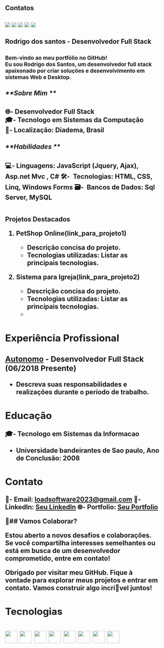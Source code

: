    <div>
  <h2>Contatos
  <h2>
   <div>
<a href="https://www.youtube.com/seu-canal-youtube-aqui" target="_blank"><img src="https://img.shields.io/badge/YouTube-FF0000?style=for-the-badge&logo=youtube&logoColor=white" target="_blank"></a>
<a href="https://instagram.com/rodrigosistemas?igshid=ZDdkNTZiNTM=" target="_blank"><img src="https://img.shields.io/badge/-Instagram-%23E4405F?style=for-the-badge&logo=instagram&logoColor=white" target="_blank"></a>
<a href="https://twitter.com/Rodrigo96692207/status/1491208091995865088?t=Yno7zzGGym-X6PFxyj1xmQ&s=19" target="_blank"><img src="https://img.shields.io/badge/Twitch-9146FF?style=for-the-badge&logo=twitch&logoColor=white" target="_blank"></a>
<a href = "https://https://v8santos2020@gmail.com"><img src="https://img.shields.io/badge/Gmail-D14836?style=for-the-badge&logo=gmail&logoColor=white" target="_blank"></a>
<a href="https://www.linkedin.com/in/rodrigo-desenvolvedor" target="_blank"><img src="https://img.shields.io/badge/-LinkedIn-%230077B5?style=for-the-badge&logo=linkedin&logoColor=white" target="_blank"></a>   
</div>
   <body>
<h2>Rodrigo dos santos - Desenvolvedor Full Stack<h2>
 <div>
  <sub> Bem-vindo ao meu portfólio no GitHub!<br> Eu sou Rodrigo dos Santos, um desenvolvedor full stack apaixonado por criar soluções e desenvolvimento em sistemas Web e Desktop.
 
 </sub>
<h5>**Sobre Mim **</h5> 

🌐-  Desenvolvedor Full Stack <br>
🎓-  Tecnologo em Sistemas da Computação<br>
📍-  Localização: Diadema, Brasil<br>

<h5>**Habilidades **</h5> 

💻-  Linguagens: JavaScript (Jquery, Ajax), Asp.net Mvc , C#
🛠- ️ Tecnologias: HTML, CSS, Linq, Windows Forms
🗃- ️ Bancos de Dados: Sql Server, MySQL
  
 <div><br>
  Projetos Destacados

1. **PetShop Online(link_para_projeto1)**
   - Descrição concisa do projeto.
   - Tecnologias utilizadas: Listar as principais tecnologias.

2. **Sistema para Igreja(link_para_projeto2)**
   - Descrição concisa do projeto.
   - Tecnologias utilizadas: Listar as principais tecnologias.
   - 

## Experiência Profissional

### [Autonomo](Free-lancer) - Desenvolvedor Full Stack (06/2018 Presente)

- Descreva suas responsabilidades e realizações durante o período de trabalho.


## Educação

🎓-  Tecnologo em Sistemas da Informacao
  - Universidade bandeirantes de Sao paulo, Ano de Conclusão: 2008

## Contato

📧-  Email: loadsoftware2023@gmail.com
🔗-  LinkedIn: [Seu LinkedIn](https://www.linkedin.com/in/seu-linkedin/)
🌐-  Portfolio: [Seu Portfolio](https://seu-portfolio.com)

🤝##  Vamos Colaborar?

Estou aberto a novos desafios e colaborações. Se você compartilha interesses semelhantes ou está em busca de um desenvolvedor comprometido, entre em contato!

Obrigado por visitar meu GitHub. Fique à vontade para explorar meus projetos e entrar em contato. Vamos construir algo incrí🚀vel juntos! 
 </div>
 
<div>
 <h2>Tecnologias <h2>
<img src="https://cdn.jsdelivr.net/gh/devicons/devicon/icons/csharp/csharp-original.svg" width="40" height="40"/>
<img src="https://cdn.jsdelivr.net/gh/devicons/devicon/icons/dot-net/dot-net-original.svg" width="40" height="40" />
<img src="https://cdn.jsdelivr.net/gh/devicons/devicon/icons/html5/html5-original.svg" width="40" height="40" />
<img src="https://cdn.jsdelivr.net/gh/devicons/devicon/icons/css3/css3-original.svg" width="40" height="40" />                                                                                                            
<img src="https://cdn.jsdelivr.net/gh/devicons/devicon/icons/bootstrap/bootstrap-original.svg" width="40" height="40" />                                   <img src="https://cdn.jsdelivr.net/gh/devicons/devicon/icons/jquery/jquery-original-wordmark.svg" width="40" height="40" />
<img src="https://cdn.jsdelivr.net/gh/devicons/devicon/icons/microsoftsqlserver/microsoftsqlserver-plain-wordmark.svg" width="40" height="40" />
<img src="https://cdn.jsdelivr.net/gh/devicons/devicon/icons/git/git-original.svg" width="40" height="40"/>                       </div>                  
</body>
